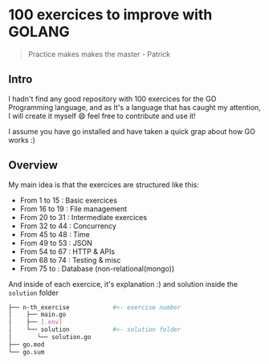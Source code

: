 # 100 exercices to improve with GOLANG

> Practice makes makes the master - Patrick

## Intro

I hadn't find any good repository with 100 exercices for the GO Programming language, and as It's a language that has caught my attention, I will create it myself :smile: feel free to contribute and use it! 

I assume you have go installed and have taken a quick grap about how GO works :) 
## Overview

My main idea is that the exercices are structured like this:

- From 1 to 15  : Basic exercices
- From 16 to 19 : File management
- From 20 to 31 : Intermediate exercices
- From 32 to 44 : Concurrency
- From 45 to 48 : Time
- From 49 to 53 : JSON
- From 54 to 67 : HTTP & APIs
- From 68 to 74 : Testing & misc
- From 75 to    : Database (non-relational(mongo))



And inside of each exercice, it's explanation :) and solution inside the `solution` folder
```sh
├── n-th_exercise            #<- exercise number
│    ├── main.go
│    ├── [.env]
│    └── solution            #<- solution folder
│       └── solution.go      
├── go.mod
└── go.sum
```
